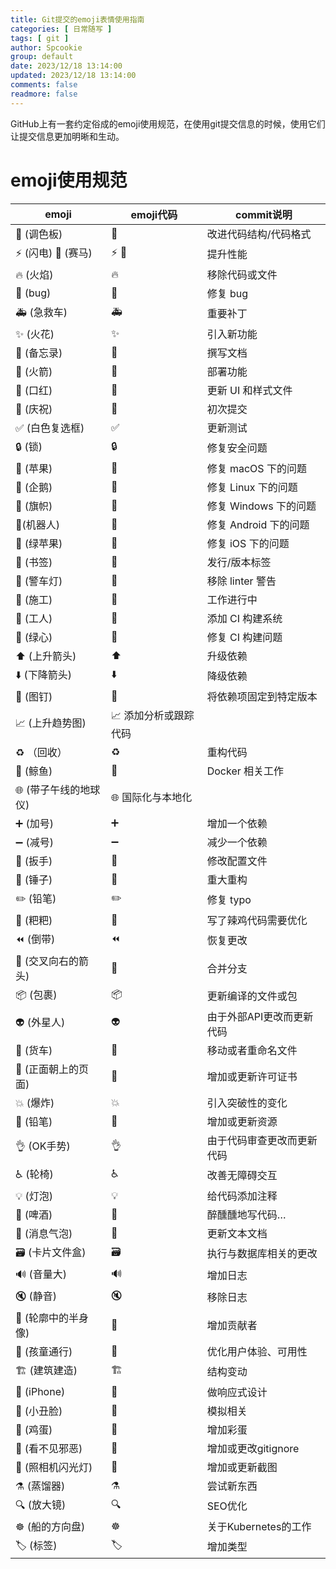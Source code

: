 ```yaml
---
title: Git提交的emoji表情使用指南
categories: [ 日常随写 ]
tags: [ git ]
author: Spcookie
group: default
date: 2023/12/18 13:14:00
updated: 2023/12/18 13:14:00
comments: false
readmore: false
---
```


GitHub上有一套约定俗成的emoji使用规范，在使用git提交信息的时候，使用它们让提交信息更加明晰和生动。

<!-- more -->

# emoji使用规范

| emoji            | emoji代码                              | commit说明         |
|------------------|--------------------------------------|------------------|
| 🎨 (调色板)         | :art:                                | 	改进代码结构/代码格式     |
| ⚡️ (闪电) 🐎 (赛马)	 | :zap: :racehorse:                    | 	提升性能            |
| 🔥 (火焰)	         | :fire:	                              | 移除代码或文件          |
| 🐛 (bug)         | 	:bug:                               | 	修复 bug          |
| 🚑 (急救车)	        | :ambulance:                          | 	重要补丁            |
| ✨ (火花)	          | :sparkles:                           | 	引入新功能           |
| 📝 (备忘录)	        | :memo:                               | 	撰写文档            |
| 🚀 (火箭)	         | :rocket:                             | 	部署功能            |
| 💄 (口红)          | :lipstick:                           | 	更新 UI 和样式文件     |
| 🎉 (庆祝)          | :tada:                               | 	初次提交            |
| ✅ (白色复选框)	       | :white_check_mark:                   | 	更新测试            |
| 🔒 (锁)           | 	:lock:	                             | 修复安全问题           |
| 🍎 (苹果)          | :apple:                              | 	修复 macOS 下的问题   |
| 🐧 (企鹅)          | :penguin:                            | 	修复 Linux 下的问题   |            
| 🏁 (旗帜)          | :checkered_flag:	                    | 修复 Windows 下的问题  |   
| 🤖(机器人)          | :robot:	                             | 修复 Android 下的问题  |          
| 🍏 (绿苹果)         | :green_apple:                        | 	修复 iOS 下的问题     |        
| 🔖 (书签)	         | :bookmark:                           | 	发行/版本标签         |           
| 🚨 (警车灯)         | :rotating_light:                     | 	移除 linter 警告    |  
| 🚧 (施工)          | :construction:                       | 	工作进行中           |    
| 👷 (工人)          | :construction_worker:                | 	添加 CI 构建系统      |
| 💚 (绿心)          | :green_heart:                        | 	修复 CI 构建问题      |       
| ⬆️ (上升箭头)        | :arrow_up:                           | 	升级依赖            |            
| ⬇️ (下降箭头)        | :arrow_down:                         | 	降级依赖            |         
| 📌 (图钉)          | :pushpin:                            | 	将依赖项固定到特定版本     |            
| 📈 (上升趋势图)	      | :chart_with_upwards_trend:	添加分析或跟踪代码 |
| ♻️ （回收）          | :recycle:                            | 	重构代码            |                
| 🐳 (鲸鱼)	         | :whale:                              | 	Docker 相关工作     |                  
| 🌐 (带子午线的地球仪)    | :globe_with_meridians:	国际化与本地化       |
| ➕ (加号)	          | :heavy_plus_sign:                    | 	增加一个依赖          |            
| ➖ (减号)	          | :heavy_minus_sign:                   | 	减少一个依赖          |          
| 🔧 (扳手)	         | :wrench:                             | 	修改配置文件          |                   
| 🔨 (锤子)          | :hammer:                             | 	重大重构            |                
| ✏️ (铅笔)          | :pencil2:                            | 	修复 typo         |             
| 💩 (粑粑)          | :poop:                               | 	写了辣鸡代码需要优化      |                   
| ⏪ (倒带)           | :rewind:                             | 	恢复更改            |            
| 🔀 (交叉向右的箭头)     | :twisted_rightwards_arrows:          | 	合并分支            |
| 📦 (包裹)          | :package:                            | 	更新编译的文件或包       |            
| 👽 (外星人)         | :alien:                              | 	由于外部API更改而更新代码  |              
| 🚚 (货车)	         | :truck:                              | 	移动或者重命名文件       |             
| 📄 (正面朝上的页面)	    | :page_facing_up:                     | 	增加或更新许可证书       |           
| 💥 (爆炸)          | :boom:                               | 	引入突破性的变化        |          
| 🍱 (铅笔)	         | :bento:                              | 	增加或更新资源         |        
| 👌 (OK手势)        | :ok_hand:                            | 	由于代码审查更改而更新代码   |        
| ♿️ (轮椅)          | :wheelchair:                         | 	改善无障碍交互         |
| 💡 (灯泡)	         | :bulb:                               | 	给代码添加注释         |      
| 🍻 (啤酒)	         | :beers:                              | 	醉醺醺地写代码…        |    
| 💬 (消息气泡)        | :speech_balloon:                     | 	更新文本文档          |
| 🗃 (卡片文件盒)       | :card_file_box:                      | 	执行与数据库相关的更改     |   
| 🔊 (音量大)         | :loud_sound:                         | 	增加日志            |
| 🔇 (静音)          | :mute:                               | 	移除日志            |     
| 👥 (轮廓中的半身像)     | :busts_in_silhouette:                | 	增加贡献者           |
| 🚸 (孩童通行)        | :children_crossing:                  | 	优化用户体验、可用性      |
| 🏗 (建筑建造)        | :building_construction:	             | 结构变动             |
| 📱 (iPhone)	     | :iphone:                             | 	做响应式设计          |                   
| 🤡 (小丑脸)	        | :clown_face:                         | 	模拟相关            |          
| 🥚 (鸡蛋)	         | :egg:	                               | 增加彩蛋             | 
| 🙈 (看不见邪恶)       | :see_no_evil:                        | 	增加或更改gitignore  |
| 📸 (照相机闪光灯)      | :camera_flash:	                      | 增加或更新截图          |
| ⚗️ (蒸馏器)         | :alembic:	                           | 尝试新东西            |
| 🔍 (放大镜)         | :mag:                                | 	SEO优化           |  
| ☸️ (船的方向盘)       | :wheel_of_dharma:                    | 	关于Kubernetes的工作 |
| 🏷 (标签)	         | :label:                              | 	增加类型            |